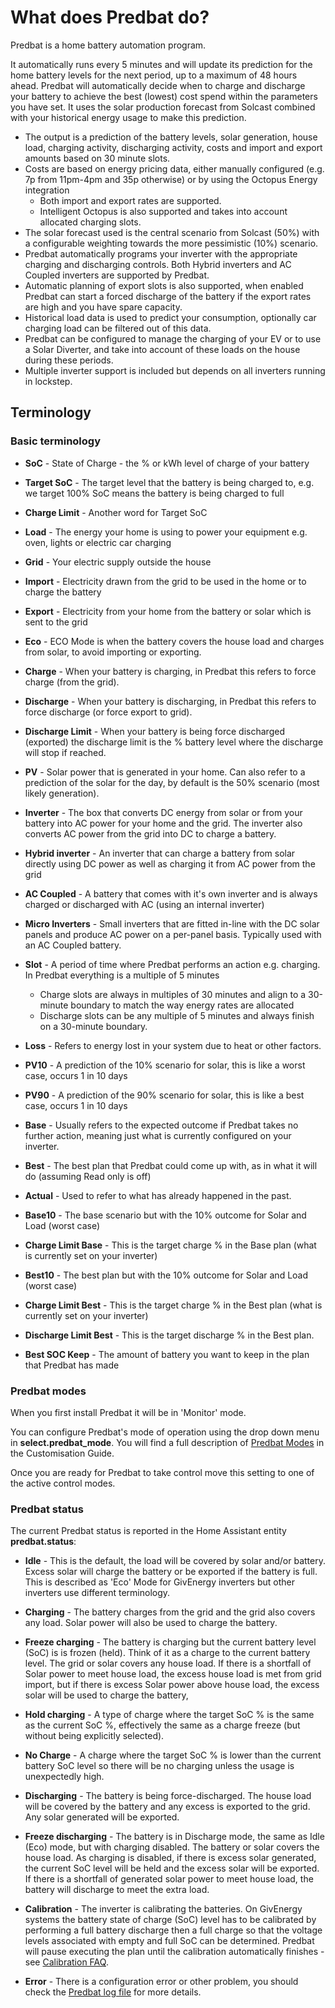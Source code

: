 # What does Predbat do?

Predbat is a home battery automation program.

It automatically runs every 5 minutes and will update its prediction for the home battery levels for the next period, up to a maximum of 48 hours ahead.
Predbat will automatically decide when to charge and discharge your battery to achieve the best (lowest) cost spend within the parameters you have set.
It uses the solar production forecast from Solcast combined with your historical energy usage to make this prediction.

- The output is a prediction of the battery levels, solar generation, house load, charging activity, discharging activity, costs and import and export amounts based on 30 minute slots.
- Costs are based on energy pricing data, either manually configured (e.g. 7p from 11pm-4pm and 35p otherwise) or by using the Octopus Energy integration
    - Both import and export rates are supported.
    - Intelligent Octopus is also supported and takes into account allocated charging slots.  
- The solar forecast used is the central scenario from Solcast (50%) with a configurable weighting towards the more pessimistic (10%) scenario.
- Predbat automatically programs your inverter with the appropriate charging and discharging controls. Both Hybrid inverters and AC Coupled inverters are supported by Predbat.
- Automatic planning of export slots is also supported, when enabled Predbat can start a forced discharge of the battery if the export rates are high and you have spare capacity.
- Historical load data is used to predict your consumption, optionally car charging load can be filtered out of this data.
- Predbat can be configured to manage the charging of your EV or to use a Solar Diverter, and take into account of these loads on the house during these periods.
- Multiple inverter support is included but depends on all inverters running in lockstep.

## Terminology

### Basic terminology

- **SoC** - State of Charge - the % or kWh level of charge of your battery
- **Target SoC** - The target level that the battery is being charged to, e.g. we target 100% SoC means the battery is being charged to full
- **Charge Limit** - Another word for Target SoC
- **Load** - The energy your home is using to power your equipment e.g. oven, lights or electric car charging
- **Grid** - Your electric supply outside the house
- **Import** - Electricity drawn from the grid to be used in the home or to charge the battery
- **Export** - Electricity from your home from the battery or solar which is sent to the grid
- **Eco** - ECO Mode is when the battery covers the house load and charges from solar, to avoid importing or exporting.
- **Charge** - When your battery is charging, in Predbat this refers to force charge (from the grid).
- **Discharge** - When your battery is discharging, in Predbat this refers to force discharge (or force export to grid).
- **Discharge Limit** - When your battery is being force discharged (exported) the discharge limit is the % battery level where the discharge will stop if reached.
- **PV** - Solar power that is generated in your home. Can also refer to a prediction of the solar for the day, by default is the 50% scenario (most likely generation).
- **Inverter** - The box that converts DC energy from solar or from your battery into AC power for your home and the grid.
The inverter also converts AC power from the grid into DC to charge a battery.
- **Hybrid inverter** - An inverter that can charge a battery from solar directly using DC power as well as charging it from AC power from the grid
- **AC Coupled** - A battery that comes with it's own inverter and is always charged or discharged with AC (using an internal inverter)
- **Micro Inverters** - Small inverters that are fitted in-line with the DC solar panels and produce AC power on a per-panel basis. Typically used with an AC Coupled battery.
- **Slot** - A period of time where Predbat performs an action e.g. charging. In Predbat everything is a multiple of 5 minutes
    - Charge slots are always in multiples of 30 minutes and align to a 30-minute boundary to match the way energy rates are allocated
    - Discharge slots can be any multiple of 5 minutes and always finish on a 30-minute boundary.
- **Loss** - Refers to energy lost in your system due to heat or other factors.

- **PV10** - A prediction of the 10% scenario for solar, this is like a worst case, occurs 1 in 10 days
- **PV90** - A prediction of the 90% scenario for solar, this is like a best case, occurs 1 in 10 days
- **Base** - Usually refers to the expected outcome if Predbat takes no further action, meaning just what is currently configured on your inverter.
- **Best** - The best plan that Predbat could come up with, as in what it will do (assuming Read only is off)
- **Actual** - Used to refer to what has already happened in the past.
- **Base10** - The base scenario but with the 10% outcome for Solar and Load (worst case)
- **Charge Limit Base** - This is the target charge % in the Base plan (what is currently set on your inverter)
- **Best10** - The best plan but with the 10% outcome for Solar and Load (worst case)
- **Charge Limit Best** - This is the target charge % in the Best plan (what is currently set on your inverter)
- **Discharge Limit Best** - This is the target discharge % in the Best plan.
- **Best SOC Keep** - The amount of battery you want to keep in the plan that Predbat has made

### Predbat modes

When you first install Predbat it will be in 'Monitor' mode.

You can configure Predbat's mode of operation using the drop down menu in **select.predbat_mode**.
You will find a full description of [Predbat Modes](customisation.md#predbat-mode) in the Customisation Guide.

Once you are ready for Predbat to take control move this setting to one of the active control modes.

### Predbat status

The current Predbat status is reported in the Home Assistant entity **predbat.status**:

- **Idle** - This is the default, the load will be covered by solar and/or battery. Excess solar will charge the battery or be
exported if the battery is full. This is described as 'Eco' Mode for GivEnergy inverters but other inverters use different terminology.

- **Charging** - The battery charges from the grid and the grid also covers any load. Solar power will also be used to charge the battery.

- **Freeze charging** - The battery is charging but the current battery level (SoC) is is frozen (held). Think of it as a charge to the current battery level.
The grid or solar covers any house load. If there is a shortfall of Solar power to meet house load, the excess house load is met from grid import,
but if there is excess Solar power above house load, the excess solar will be used to charge the battery,

- **Hold charging** - A type of charge where the target SoC % is the same as the current SoC %, effectively the same as a charge freeze (but without being explicitly selected).

- **No Charge** - A charge where the target SoC % is lower than the current battery SoC level so there will be no charging unless the usage is unexpectedly high.

- **Discharging** - The battery is being force-discharged. The house load will be covered by the battery and any excess is exported to the grid. Any solar generated will be exported.

- **Freeze discharging** - The battery is in Discharge mode, the same as Idle (Eco) mode, but with charging disabled.
The battery or solar covers the house load. As charging is disabled, if there is excess solar generated, the current SoC level will be held and the excess solar will be exported.
If there is a shortfall of generated solar power to meet house load, the battery will discharge to meet the extra load.

- **Calibration** - The inverter is calibrating the batteries.
On GivEnergy systems the battery state of charge (SoC) level has to be calibrated by performing a full battery discharge then a full charge
so that the voltage levels associated with empty and full SoC can be determined.
Predbat will pause executing the plan until the calibration automatically finishes - see [Calibration FAQ](faq.md#warn-inverter-is-in-calibration-mode).

- **Error** - There is a configuration error or other problem, you should check the [Predbat log file](output-data.md#predbat-logfile) for more details.
